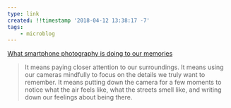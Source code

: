 ```yaml
---
type: link
created: !!timestamp '2018-04-12 13:38:17 -7'
tags:
    - microblog
---
```

[What smartphone photography is doing to our memories](https://www.vox.com/science-and-health/2018/3/28/17054848/smartphones-photos-memory-research-psychology-attention)

> It means paying closer attention to our surroundings. It means using our cameras mindfully to focus on the details we truly want to remember. It means putting down the camera for a few moments to notice what the air feels like, what the streets smell like, and writing down our feelings about being there. 
